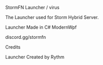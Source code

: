 StormFN Launcher / virus

The Launcher used for Storm Hybrid Server.

Launcher Made in C# ModernWpf

discord.gg/stormfn

Credits

Launcher Created by Rythm
